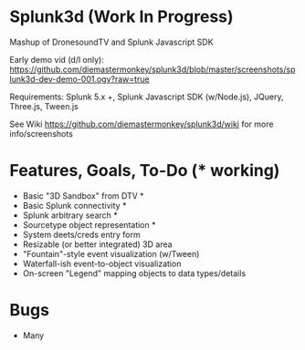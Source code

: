 # Splunk3d (Work In Progress)

Mashup of DronesoundTV and Splunk Javascript SDK

Early demo vid (d/l only):
https://github.com/diemastermonkey/splunk3d/blob/master/screenshots/splunk3d-dev-demo-001.ogv?raw=true

Requirements: Splunk 5.x +, Splunk Javascript SDK (w/Node.js), JQuery, Three.js, Tween.js

See Wiki https://github.com/diemastermonkey/splunk3d/wiki for more info/screenshots

# Features, Goals, To-Do (* working)
  - Basic "3D Sandbox" from DTV *
  - Basic Splunk connectivity *
  - Splunk arbitrary search *
  - Sourcetype object representation *
  - System deets/creds entry form
  - Resizable (or better integrated) 3D area
  - "Fountain"-style event visualization (w/Tween)
  - Waterfall-ish event-to-object visualization 
  - On-screen "Legend" mapping objects to data types/details

# Bugs
  - Many 
